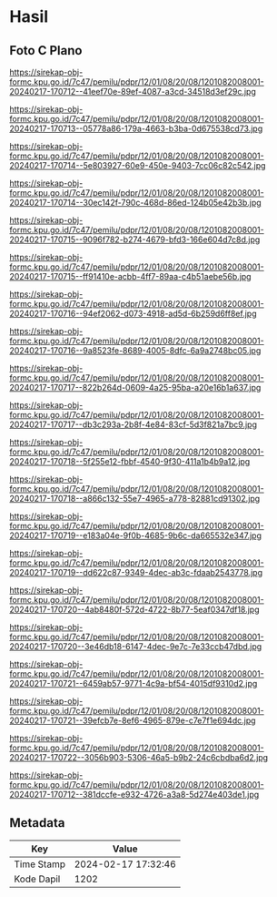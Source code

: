 # Hasil

## Foto C Plano

https://sirekap-obj-formc.kpu.go.id/7c47/pemilu/pdpr/12/01/08/20/08/1201082008001-20240217-170712--41eef70e-89ef-4087-a3cd-34518d3ef29c.jpg

https://sirekap-obj-formc.kpu.go.id/7c47/pemilu/pdpr/12/01/08/20/08/1201082008001-20240217-170713--05778a86-179a-4663-b3ba-0d675538cd73.jpg

https://sirekap-obj-formc.kpu.go.id/7c47/pemilu/pdpr/12/01/08/20/08/1201082008001-20240217-170714--5e803927-60e9-450e-9403-7cc06c82c542.jpg

https://sirekap-obj-formc.kpu.go.id/7c47/pemilu/pdpr/12/01/08/20/08/1201082008001-20240217-170714--30ec142f-790c-468d-86ed-124b05e42b3b.jpg

https://sirekap-obj-formc.kpu.go.id/7c47/pemilu/pdpr/12/01/08/20/08/1201082008001-20240217-170715--9096f782-b274-4679-bfd3-166e604d7c8d.jpg

https://sirekap-obj-formc.kpu.go.id/7c47/pemilu/pdpr/12/01/08/20/08/1201082008001-20240217-170715--ff91410e-acbb-4ff7-89aa-c4b51aebe56b.jpg

https://sirekap-obj-formc.kpu.go.id/7c47/pemilu/pdpr/12/01/08/20/08/1201082008001-20240217-170716--94ef2062-d073-4918-ad5d-6b259d6ff8ef.jpg

https://sirekap-obj-formc.kpu.go.id/7c47/pemilu/pdpr/12/01/08/20/08/1201082008001-20240217-170716--9a8523fe-8689-4005-8dfc-6a9a2748bc05.jpg

https://sirekap-obj-formc.kpu.go.id/7c47/pemilu/pdpr/12/01/08/20/08/1201082008001-20240217-170717--822b264d-0609-4a25-95ba-a20e16b1a637.jpg

https://sirekap-obj-formc.kpu.go.id/7c47/pemilu/pdpr/12/01/08/20/08/1201082008001-20240217-170717--db3c293a-2b8f-4e84-83cf-5d3f821a7bc9.jpg

https://sirekap-obj-formc.kpu.go.id/7c47/pemilu/pdpr/12/01/08/20/08/1201082008001-20240217-170718--5f255e12-fbbf-4540-9f30-411a1b4b9a12.jpg

https://sirekap-obj-formc.kpu.go.id/7c47/pemilu/pdpr/12/01/08/20/08/1201082008001-20240217-170718--a866c132-55e7-4965-a778-82881cd91302.jpg

https://sirekap-obj-formc.kpu.go.id/7c47/pemilu/pdpr/12/01/08/20/08/1201082008001-20240217-170719--e183a04e-9f0b-4685-9b6c-da665532e347.jpg

https://sirekap-obj-formc.kpu.go.id/7c47/pemilu/pdpr/12/01/08/20/08/1201082008001-20240217-170719--dd622c87-9349-4dec-ab3c-fdaab2543778.jpg

https://sirekap-obj-formc.kpu.go.id/7c47/pemilu/pdpr/12/01/08/20/08/1201082008001-20240217-170720--4ab8480f-572d-4722-8b77-5eaf0347df18.jpg

https://sirekap-obj-formc.kpu.go.id/7c47/pemilu/pdpr/12/01/08/20/08/1201082008001-20240217-170720--3e46db18-6147-4dec-9e7c-7e33ccb47dbd.jpg

https://sirekap-obj-formc.kpu.go.id/7c47/pemilu/pdpr/12/01/08/20/08/1201082008001-20240217-170721--6459ab57-9771-4c9a-bf54-4015df9310d2.jpg

https://sirekap-obj-formc.kpu.go.id/7c47/pemilu/pdpr/12/01/08/20/08/1201082008001-20240217-170721--39efcb7e-8ef6-4965-879e-c7e7f1e694dc.jpg

https://sirekap-obj-formc.kpu.go.id/7c47/pemilu/pdpr/12/01/08/20/08/1201082008001-20240217-170722--3056b903-5306-46a5-b9b2-24c6cbdba6d2.jpg

https://sirekap-obj-formc.kpu.go.id/7c47/pemilu/pdpr/12/01/08/20/08/1201082008001-20240217-170712--381dccfe-e932-4726-a3a8-5d274e403de1.jpg


## Metadata

| Key        | Value               |
| ---------- | ------------------- |
| Time Stamp | 2024-02-17 17:32:46 |
| Kode Dapil | 1202                |



